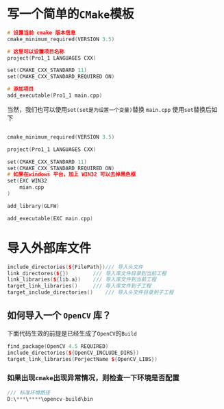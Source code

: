 # 写一个简单的`CMake`模板
```c++
# 设置当前 cmake 版本信息
cmake_minimum_required(VERSION 3.5)

# 这里可以设置项目名称
project(Pro1_1 LANGUAGES CXX)

set(CMAKE_CXX_STANDARD 11)
set(CMAKE_CXX_STANDARD_REQUIRED ON)

# 添加项目
add_executable(Pro1_1 main.cpp)

```
当然，我们也可以使用`set(set是为设置一个变量)`替换 `main.cpp`
使用`set`替换后如下
```c++

cmake_minimum_required(VERSION 3.5)

project(Pro1_1 LANGUAGES CXX)

set(CMAKE_CXX_STANDARD 11)
set(CMAKE_CXX_STANDARD_REQUIRED ON)
# 如果在windows 平台，加上 WIN32 可以去掉黑色框
set(EXC WIN32
	mian.cpp
)

add_library(GLFW)

add_executable(EXC main.cpp)

```

# 导入外部库文件
```c++
include_directories(${FilePath})/// 导入头文件
link_directores(${})		/// 导入库文件目录到当前工程
link_libraries(${lib.a})	/// 导入库文件到当前工程
target_link_libraries()		/// 导入库文件到子工程
target_include_directories()	/// 导入头文件目录到子工程

```

## 如何导入一个 `OpenCV` 库？
下面代码生效的前提是已经生成了`OpenCV`的`Build`
```c++
find_package(OpenCV 4.5 REQUIRED)
include_directories(${OpenCV_INCLUDE_DIRS})
target_link_libraries(PorjectName ${OpenCV_LIBS})

```
### 如果出现`cmake`出现异常情况，则检查一下环境是否配置
```c++
/// 标准环境路径
D:\***\****\opencv-build\bin
```
